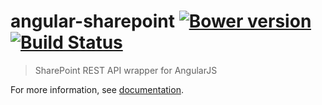 # angular-sharepoint [![Bower version](https://badge.fury.io/bo/angular-sharepoint.png)](http://badge.fury.io/bo/angular-sharepoint) [![Build Status](https://travis-ci.org/ExpertsInside/angular-sharepoint.png)](https://travis-ci.org/ExpertsInside/angular-sharepoint)
> SharePoint REST API wrapper for AngularJS

For more information, see [documentation](http://expertsinside.github.io/angular-sharepoint).
